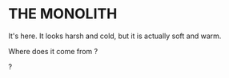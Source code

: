 # THE MONOLITH

It's here. It looks harsh and cold, but it is actually soft and warm.

Where does it come from ?

 

?
